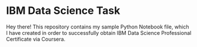 # IBM Data Science Task
Hey there! This repository contains my sample Python Notebook file, which I have created in order to successfully obtain IBM Data Science Professional Certificate via Coursera.
